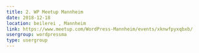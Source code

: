 ```yaml
---
title: 2. WP Meetup Mannheim
date: 2018-12-18
location: beilerei , Mannheim
link: https://www.meetup.com/WordPress-Mannheim/events/xknwfpyxqbxb/
usergroup: wordpressma
type: usergroup
---
```

